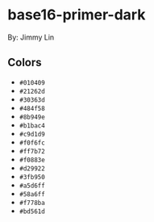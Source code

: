 # base16-primer-dark

By: Jimmy Lin

## Colors

* `#010409`
* `#21262d`
* `#30363d`
* `#484f58`
* `#8b949e`
* `#b1bac4`
* `#c9d1d9`
* `#f0f6fc`
* `#ff7b72`
* `#f0883e`
* `#d29922`
* `#3fb950`
* `#a5d6ff`
* `#58a6ff`
* `#f778ba`
* `#bd561d`
